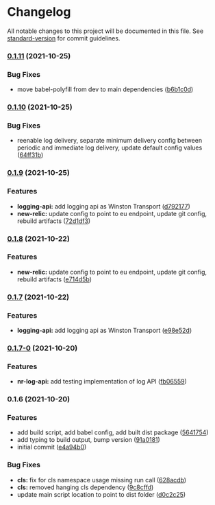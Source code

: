 # Changelog

All notable changes to this project will be documented in this file. See [standard-version](https://github.com/conventional-changelog/standard-version) for commit guidelines.

### [0.1.11](https://bitbucket.org/calmisland/kidsloop-nodejs-logger/compare/v0.1.10...v0.1.11) (2021-10-25)


### Bug Fixes

* move babel-polyfill from dev to main dependencies ([b6b1c0d](https://bitbucket.org/calmisland/kidsloop-nodejs-logger/commit/b6b1c0d4d0dd04f079bc9670596b73753f31ba4d))

### [0.1.10](https://bitbucket.org/calmisland/kidsloop-nodejs-logger/compare/v0.1.9...v0.1.10) (2021-10-25)


### Bug Fixes

* reenable log delivery, separate minimum delivery config between periodic and immediate log delivery, update default config values ([64ff31b](https://bitbucket.org/calmisland/kidsloop-nodejs-logger/commit/64ff31befa8638a8a622950dc05304a2951c13ab))

### [0.1.9](https://bitbucket.org/calmisland/kidsloop-nodejs-logger/compare/v0.1.7-0...v0.1.9) (2021-10-25)


### Features

* **logging-api:** add logging api as Winston Transport ([d792177](https://bitbucket.org/calmisland/kidsloop-nodejs-logger/commit/d79217757fb098c9ca56ac554131d2489ba4fda2))
* **new-relic:** update config to point to eu endpoint, update git config, rebuild artifacts ([72d1df3](https://bitbucket.org/calmisland/kidsloop-nodejs-logger/commit/72d1df324426739b33b5af030cff2a85775804b1))

### [0.1.8](https://bitbucket.org/calmisland/kidsloop-nodejs-logger/compare/v0.1.7...v0.1.8) (2021-10-22)


### Features

* **new-relic:** update config to point to eu endpoint, update git config, rebuild artifacts ([e714d5b](https://bitbucket.org/calmisland/kidsloop-nodejs-logger/commit/e714d5be9d8fc0803315cda30b11d7de1225930f))

### [0.1.7](https://bitbucket.org/calmisland/kidsloop-nodejs-logger/compare/v0.1.7-0...v0.1.7) (2021-10-22)


### Features

* **logging-api:** add logging api as Winston Transport ([e98e52d](https://bitbucket.org/calmisland/kidsloop-nodejs-logger/commit/e98e52d6d6c7bad329b7c1aa902d152af1c9ce37))

### [0.1.7-0](https://bitbucket.org/calmisland/kidsloop-nodejs-logger/compare/v0.1.6...v0.1.7-0) (2021-10-20)


### Features

* **nr-log-api:** add testing implementation of log API ([fb06559](https://bitbucket.org/calmisland/kidsloop-nodejs-logger/commit/fb0655912a76db032b70cf46f707cd7b25d61a06))

### 0.1.6 (2021-10-20)


### Features

* add build script, add babel config, add built dist package ([5641754](https://bitbucket.org/calmisland/kidsloop-nodejs-logger/commit/5641754e6d7c342a3c5aaf48e23056c1bfa233a3))
* add typing to build output, bump version ([91a0181](https://bitbucket.org/calmisland/kidsloop-nodejs-logger/commit/91a01810c3a6b0c8cc6d3c93d4ba516a359017dc))
* initial commit ([e4a94b0](https://bitbucket.org/calmisland/kidsloop-nodejs-logger/commit/e4a94b0732903d7d64815fe06ef17077508a6ae7))


### Bug Fixes

* **cls:** fix for cls namespace usage missing run call ([628acdb](https://bitbucket.org/calmisland/kidsloop-nodejs-logger/commit/628acdbd32cc07920166dd581186d200f1c143d4))
* **cls:** removed hanging cls dependency ([9c8cffd](https://bitbucket.org/calmisland/kidsloop-nodejs-logger/commit/9c8cffd233c1c02431feec4519b3dfb47de9fe72))
* update main script location to point to dist folder ([d0c2c25](https://bitbucket.org/calmisland/kidsloop-nodejs-logger/commit/d0c2c259cc45eb18356399a832fa6ba98e2e74f7))
